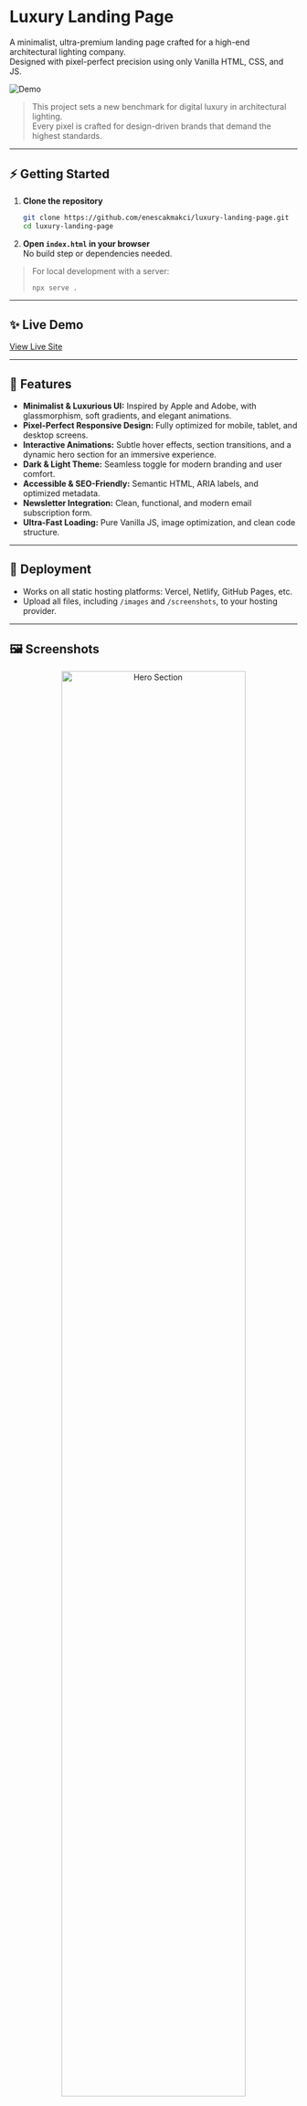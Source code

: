 # Luxury Landing Page

A minimalist, ultra-premium landing page crafted for a high-end architectural lighting company.  
Designed with pixel-perfect precision using only Vanilla HTML, CSS, and JS.

![Demo](demo.gif)

> This project sets a new benchmark for digital luxury in architectural lighting.  
> Every pixel is crafted for design-driven brands that demand the highest standards.

---

## ⚡ Getting Started

1. **Clone the repository**
    ```bash
    git clone https://github.com/enescakmakci/luxury-landing-page.git
    cd luxury-landing-page
    ```
2. **Open `index.html` in your browser**  
    No build step or dependencies needed.

> For local development with a server:
> ```bash
> npx serve .
> ```

---

## ✨ Live Demo

[View Live Site](https://your-live-demo-url.com)

---

## 🚀 Features

- **Minimalist & Luxurious UI:** Inspired by Apple and Adobe, with glassmorphism, soft gradients, and elegant animations.
- **Pixel-Perfect Responsive Design:** Fully optimized for mobile, tablet, and desktop screens.
- **Interactive Animations:** Subtle hover effects, section transitions, and a dynamic hero section for an immersive experience.
- **Dark & Light Theme:** Seamless toggle for modern branding and user comfort.
- **Accessible & SEO-Friendly:** Semantic HTML, ARIA labels, and optimized metadata.
- **Newsletter Integration:** Clean, functional, and modern email subscription form.
- **Ultra-Fast Loading:** Pure Vanilla JS, image optimization, and clean code structure.

---

## 🚢 Deployment

- Works on all static hosting platforms: Vercel, Netlify, GitHub Pages, etc.
- Upload all files, including `/images` and `/screenshots`, to your hosting provider.

---

## 🖼️ Screenshots

<p align="center">
  <img src="screenshots/hero.png" alt="Hero Section" width="80%" />
  <img src="screenshots/products.png" alt="Product Grid" width="80%" />
</p>

---

## 🛠️ Tech Stack

- Vanilla **HTML5**
- Modern **CSS3** (Glassmorphism, Grid, Flexbox, Animations)
- **JavaScript** (no frameworks, minimal and clean)

---

## 📂 Project Structure

```text
├── index.html
├── style.css
├── script.js
├── /images
│   ├── Lucent Halo.jpg
│   ├── ArcoLux Beam.PNG
│   └── Linea Nova.jpg
└── /screenshots
    ├── hero.png
    ├── hero2.png
    ├── products.png
    └── products2.png
